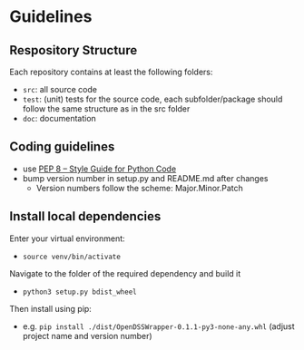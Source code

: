 # Guidelines

## Respository Structure
Each repository contains at least the following folders:
- `src`: all source code
- `test`: (unit) tests for the source code, each subfolder/package should follow the same structure as in the src folder
- `doc`: documentation

## Coding guidelines
- use [PEP 8 – Style Guide for Python Code](https://peps.python.org/pep-0008/)
- bump version number in setup.py and README.md after changes
  - Version numbers follow the scheme: Major.Minor.Patch

## Install local dependencies
Enter your virtual environment:
- `source venv/bin/activate`

Navigate to the folder of the required dependency and build it
- `python3 setup.py bdist_wheel`

Then install using pip:
- e.g. `pip install ./dist/OpenDSSWrapper-0.1.1-py3-none-any.whl` (adjust project name and version number)

